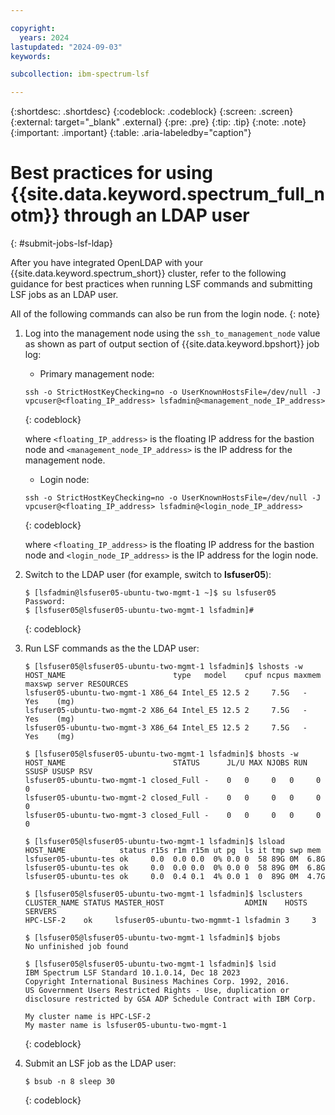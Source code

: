 ```yaml
---

copyright:
  years: 2024
lastupdated: "2024-09-03"
keywords:

subcollection: ibm-spectrum-lsf

---
```


{:shortdesc: .shortdesc}
{:codeblock: .codeblock}
{:screen: .screen}
{:external: target="_blank" .external}
{:pre: .pre}
{:tip: .tip}
{:note: .note}
{:important: .important}
{:table: .aria-labeledby="caption"}

# Best practices for using {{site.data.keyword.spectrum_full_notm}} through an LDAP user
{: #submit-jobs-lsf-ldap}

After you have integrated OpenLDAP with your {{site.data.keyword.spectrum_short}} cluster, refer to the following guidance for best practices when running LSF commands and submitting LSF jobs as an LDAP user.

All of the following commands can also be run from the login node.
{: note}

1. Log into the management node using the `ssh_to_management_node` value as shown as part of output section of {{site.data.keyword.bpshort}} job log:

    * Primary management node:

    ```text
    ssh -o StrictHostKeyChecking=no -o UserKnownHostsFile=/dev/null -J vpcuser@<floating_IP_address> lsfadmin@<management_node_IP_address>
    ```
    {: codeblock}

    where `<floating_IP_address>` is the floating IP address for the bastion node and `<management_node_IP_address>` is the IP address for the management node.

    * Login node:

    ```text
    ssh -o StrictHostKeyChecking=no -o UserKnownHostsFile=/dev/null -J vpcuser@<floating_IP_address> lsfadmin@<login_node_IP_address>
    ```
    {: codeblock}

    where `<floating_IP_address>` is the floating IP address for the bastion node and `<login_node_IP_address>` is the IP address for the login node.

2. Switch to the LDAP user (for example, switch to **lsfuser05**):

    ```text
    $ [lsfadmin@lsfuser05-ubuntu-two-mgmt-1 ~]$ su lsfuser05
    Password:
    $ [lsfuser05@lsfuser05-ubuntu-two-mgmt-1 lsfadmin]#
    ```
    {: codeblock}

3. Run LSF commands as the the LDAP user:

    ```text
    $ [lsfuser05@lsfuser05-ubuntu-two-mgmt-1 lsfadmin]$ lshosts -w
    HOST_NAME                        type   model    cpuf ncpus maxmem maxswp server RESOURCES
    lsfuser05-ubuntu-two-mgmt-1 X86_64 Intel_E5 12.5 2     7.5G   -      Yes    (mg)
    lsfuser05-ubuntu-two-mgmt-2 X86_64 Intel_E5 12.5 2     7.5G   -      Yes    (mg)
    lsfuser05-ubuntu-two-mgmt-3 X86_64 Intel_E5 12.5 2     7.5G   -      Yes    (mg)

    $ [lsfuser05@lsfuser05-ubuntu-two-mgmt-1 lsfadmin]$ bhosts -w
    HOST_NAME                        STATUS      JL/U MAX NJOBS RUN SSUSP USUSP RSV
    lsfuser05-ubuntu-two-mgmt-1 closed_Full -    0   0     0   0     0     0
    lsfuser05-ubuntu-two-mgmt-2 closed_Full -    0   0     0   0     0     0
    lsfuser05-ubuntu-two-mgmt-3 closed_Full -    0   0     0   0     0     0

    $ [lsfuser05@lsfuser05-ubuntu-two-mgmt-1 lsfadmin]$ lsload
    HOST_NAME            status r15s r1m r15m ut pg  ls it tmp swp mem
    lsfuser05-ubuntu-tes ok     0.0  0.0 0.0  0% 0.0 0  58 89G 0M  6.8G
    lsfuser05-ubuntu-tes ok     0.0  0.0 0.0  0% 0.0 0  58 89G 0M  6.8G
    lsfuser05-ubuntu-tes ok     0.0  0.4 0.1  4% 0.0 1  0  89G 0M  4.7G

    $ [lsfuser05@lsfuser05-ubuntu-two-mgmt-1 lsfadmin]$ lsclusters
    CLUSTER_NAME STATUS MASTER_HOST                  ADMIN    HOSTS SERVERS
    HPC-LSF-2    ok     lsfuser05-ubuntu-two-mgmmt-1 lsfadmin 3     3

    $ [lsfuser05@lsfuser05-ubuntu-two-mgmt-1 lsfadmin]$ bjobs
    No unfinished job found

    $ [lsfuser05@lsfuser05-ubuntu-two-mgmt-1 lsfadmin]$ lsid
    IBM Spectrum LSF Standard 10.1.0.14, Dec 18 2023
    Copyright International Business Machines Corp. 1992, 2016.
    US Government Users Restricted Rights - Use, duplication or disclosure restricted by GSA ADP Schedule Contract with IBM Corp.

    My cluster name is HPC-LSF-2
    My master name is lsfuser05-ubuntu-two-mgmt-1
    ```
    {: codeblock}

4.  Submit an LSF job as the LDAP user:

    ```text
    $ bsub -n 8 sleep 30
    ```
    {: codeblock}
